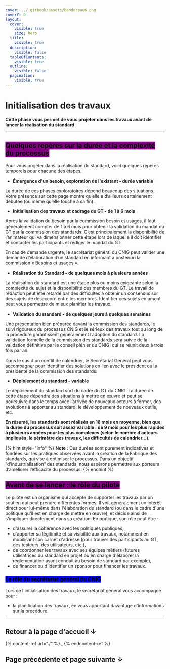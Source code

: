 ```yaml
---
cover: ../.gitbook/assets/bandereau6.png
coverY: 0
layout:
  cover:
    visible: true
    size: hero
  title:
    visible: true
  description:
    visible: false
  tableOfContents:
    visible: true
  outline:
    visible: false
  pagination:
    visible: true
---
```


# Initialisation des travaux

**Cette phase vous permet de vous projeter dans les travaux avant de lancer la réalisation du standard.**

***

## <mark style="background-color:purple;">Quelques repères sur la durée et la complexité du processus</mark> <a href="#docs-internal-guid-83c04feb-7fff-03ff-6e5d-f35d999c09a2" id="docs-internal-guid-83c04feb-7fff-03ff-6e5d-f35d999c09a2"></a>

Pour vous projeter dans la réalisation du standard, voici quelques repères temporels pour chacune des étapes.

* **Émergence d'un besoin, exploration de l'existant - durée variable**&#x20;

La durée de ces phases exploratoires dépend beaucoup des situations. Votre présence sur cette page montre qu’elle a d’ailleurs certainement débutée (ou même qu’elle touche à sa fin).

* **Initialisation des travaux et cadrage du GT - de 1 à 6 mois**

Après la validation du besoin par la commission besoin et usages, il faut généralement compter de 1 à 6 mois pour obtenir la validation du mandat du GT par la commission des standards. C’est principalement la disponibilité de l’animateur qui va dimensionner cette étape lors de laquelle il doit identifier et contacter les participants et rédiger le mandat du GT.

En cas de demande urgente, le secrétariat général du CNIG peut valider une demande d’élaboration d’un standard en informant a posteriori la commission « Besoins et usages ».

* **Réalisation du Standard - de quelques mois à plusieurs années**&#x20;

La réalisation du standard est une étape plus ou moins exigeante selon la complexité du sujet et la disponibilité des membres du GT. Le travail de rédaction peut être retardé par des difficultés à obtenir un consensus sur des sujets de désaccord entre les membres. Identifier ces sujets en amont peut vous permettre de mieux planifier les travaux.&#x20;

* **Validation du standard - de quelques jours à quelques semaines**

Une présentation bien préparée devant la commission des standards, le suivi rigoureux du processus CNIG et le sérieux des travaux tout au long de la procédure garantissent généralement l’adoption du standard. La validation formelle de la commission des standards sera suivie de la validation définitive par le conseil plénier du CNIG, qui se réunit deux à trois fois par an.

Dans le cas d'un conflit de calendrier, le Secrétariat Général peut vous accompagner pour identifier des solutions en lien avec le président ou la présidente de la commission des standards.&#x20;

* **Déploiement du standard - variable**

Le déploiement du standard sort du cadre du GT du CNIG. La durée de cette étape dépendra des situations à mettre en œuvre et peut se poursuivre dans le temps avec l’arrivée de nouveaux acteurs à former, des évolutions à apporter au standard, le développement de nouveaux outils, etc.&#x20;



**En résumé, les standards sont réalisés en 18 mois en moyenne, bien que la durée du processus soit assez variable : de 9 mois pour les plus rapides à plusieurs années pour les plus complexes (selon le nombre d’acteurs impliqués, le périmètre des travaux, les difficultés de calendrier…).**&#x20;

{% hint style="info" %}
**Note** : Ces durées sont purement indicatives et fondées sur les pratiques observées avant la création de la Fabrique des standards, qui vise à optimiser le processus. Dans un objectif “d’industrialisation” des standards, nous espérons permettre aux porteurs d’améliorer l’efficacité du processus.
{% endhint %}

## <mark style="background-color:purple;">Avant de se lancer : le rôle du pilote</mark>&#x20;

Le pilote est un organisme qui accepte de supporter les travaux par un soutien qui peut prendre différentes formes. Il voit généralement un intérêt direct pour lui-même dans l'élaboration du standard (ou dans le cadre d'une politique qu'il est en charge de mettre en œuvre), et décide ainsi de s'impliquer directement dans sa création. En pratique, son rôle peut être :&#x20;

* d'assurer la cohérence avec les politiques publiques,
* d'apporter sa légitimité et sa visibilité aux travaux, notamment en mobilisant son carnet d'adresse (pour trouver des participants au GT, des testeurs, des utilisateurs, etc.),&#x20;
* de coordonner les travaux avec ses équipes métiers (futures utilisatrices du standard en projet ou en charge d'élaborer la réglementation ayant conduit au besoin de standard par exemple),
* de financer ou d'identifier un sponsor pour financer les travaux.

### <mark style="background-color:blue;">Le rôle du secrétariat général du CNIG</mark>

Lors de l'initialisation des travaux, le secrétariat général vous accompagne pour :&#x20;

* la planification des travaux, en vous apportant davantage d'informations sur la procédure.

***



## Retour à la page d'accueil ↓

{% content-ref url="./" %}
[.](./)
{% endcontent-ref %}

## Page précédente et page suivante ↓
